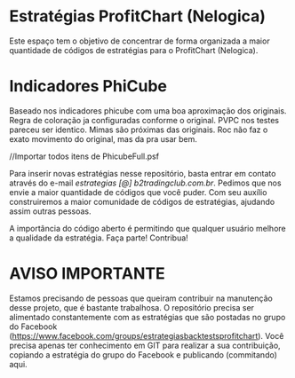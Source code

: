 # Estratégias ProfitChart (Nelogica)

Este espaço tem o objetivo de concentrar de forma organizada a maior quantidade de códigos de estratégias para o ProfitChart (Nelogica).

# Indicadores PhiCube

Baseado nos indicadores phicube com uma boa aproximação dos originais.
Regra de coloração ja configuradas conforme o original.
PVPC nos testes pareceu ser identico.
Mimas são próximas das originais.
Roc não faz o exato movimento do original, mas da pra usar bem.

//Importar todos itens de PhicubeFull.psf

Para inserir novas estratégias nesse repositório, basta entrar em contato através do e-mail *estrategias [@] b2tradingclub.com.br*. Pedimos que nos envie a maior quantidade de códigos que você puder. Com seu auxílio construiremos a maior comunidade de códigos de estratégias, ajudando assim outras pessoas.

A importância do código aberto é permitindo que qualquer usuário melhore a qualidade da estratégia. Faça parte! Contribua!

# AVISO IMPORTANTE

Estamos precisando de pessoas que queiram contribuir na manutenção desse projeto, que é bastante trabalhosa. O repositório precisa ser alimentado constantemente com as estratégias que são postadas no grupo do Facebook (https://www.facebook.com/groups/estrategiasbacktestsprofitchart). Você precisa apenas ter conhecimento em GIT para realizar a sua contribuição, copiando a estratégia do grupo do Facebook e publicando (commitando) aqui.

